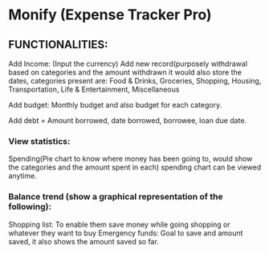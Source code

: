 # Monify (Expense Tracker Pro)

## FUNCTIONALITIES:
Add Income: (Input the currency)
Add new record(purposely withdrawal based on categories and the amount withdrawn it would also store the dates, categories present are:
                        Food & Drinks, Groceries, Shopping, Housing,
                        Transportation, Life & Entertainment, Miscellaneous

Add budget: Monthly budget and also budget for each category. 

Add debt = Amount borrowed, date borrowed, borrowee, loan due date. 

### View statistics: 
Spending(Pie chart to know where money has been going to, would show the categories and the amount spent in each)  spending chart can be viewed anytime. 

### Balance trend (show a graphical representation of the following):
Shopping list: To enable them save money while going shopping or whatever they want to buy
Emergency funds: Goal to save and amount saved, it also shows the amount saved so far.